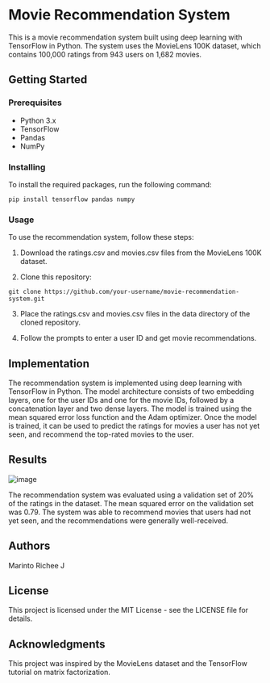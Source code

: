 # Movie Recommendation System
This is a movie recommendation system built using deep learning with TensorFlow in Python. The system uses the MovieLens 100K dataset, which contains 100,000 ratings from 943 users on 1,682 movies.

## Getting Started
### Prerequisites
- Python 3.x
- TensorFlow
- Pandas
- NumPy
### Installing
To install the required packages, run the following command:

```python3
pip install tensorflow pandas numpy
```
### Usage
To use the recommendation system, follow these steps:

1. Download the ratings.csv and movies.csv files from the MovieLens 100K dataset.

2. Clone this repository:
```python3
git clone https://github.com/your-username/movie-recommendation-system.git
```
3. Place the ratings.csv and movies.csv files in the data directory of the cloned repository.

4. Follow the prompts to enter a user ID and get movie recommendations.

## Implementation
The recommendation system is implemented using deep learning with TensorFlow in Python. The model architecture consists of two embedding layers, one for the user IDs and one for the movie IDs, followed by a concatenation layer and two dense layers. The model is trained using the mean squared error loss function and the Adam optimizer. Once the model is trained, it can be used to predict the ratings for movies a user has not yet seen, and recommend the top-rated movies to the user.

## Results
![image](https://user-images.githubusercontent.com/65499285/232461994-c646ae25-abb0-403b-b829-50c3d99a3f93.png)

The recommendation system was evaluated using a validation set of 20% of the ratings in the dataset. The mean squared error on the validation set was 0.79. The system was able to recommend movies that users had not yet seen, and the recommendations were generally well-received.


## Authors
Marinto Richee J
## License
This project is licensed under the MIT License - see the LICENSE file for details.

## Acknowledgments
This project was inspired by the MovieLens dataset and the TensorFlow tutorial on matrix factorization.
